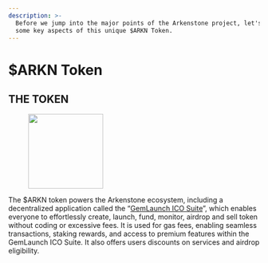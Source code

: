 ```yaml
---
description: >-
  Before we jump into the major points of the Arkenstone project, let's cover
  some key aspects of this unique $ARKN Token.
---
```


# $ARKN Token

## THE TOKEN <a href="#the-token" id="the-token"></a>

<figure><img src="https://ark.megga.uber.space/wp-content/uploads/2024/03/6_upscale_free2_compressed_small-150x150.png" alt="" height="150" width="150"><figcaption></figcaption></figure>

The $ARKN token powers the Arkenstone ecosystem, including a decentralized application called the “[GemLaunch ICO Suite](../the-gemlaunch-suite/)”, which enables everyone to effortlessly create, launch, fund, monitor, airdrop and sell token without coding or excessive fees. It is used for gas fees, enabling seamless transactions, staking rewards, and access to premium features within the GemLaunch ICO Suite. It also offers users discounts on services and airdrop eligibility.

